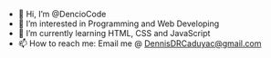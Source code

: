 - 👋 Hi, I’m @DencioCode
- 👀 I’m interested in Programming and Web Developing
- 🌱 I’m currently learning HTML, CSS and JavaScript
- 📫 How to reach me: Email me @ DennisDRCaduyac@gmail.com

<!---
DencioCode/DencioCode is a ✨ special ✨ repository because its `README.md` (this file) appears on your GitHub profile.
You can click the Preview link to take a look at your changes.
--->
